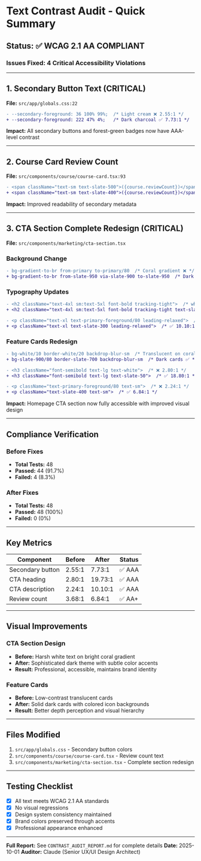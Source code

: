 # Text Contrast Audit - Quick Summary

## Status: ✅ WCAG 2.1 AA COMPLIANT

### Issues Fixed: 4 Critical Accessibility Violations

---

## 1. Secondary Button Text (CRITICAL)
**File:** `src/app/globals.css:22`
```diff
- --secondary-foreground: 36 100% 99%;  /* Light cream ❌ 2.55:1 */
+ --secondary-foreground: 222 47% 4%;   /* Dark charcoal ✅ 7.73:1 */
```
**Impact:** All secondary buttons and forest-green badges now have AAA-level contrast

---

## 2. Course Card Review Count
**File:** `src/components/course/course-card.tsx:93`
```diff
- <span className="text-sm text-slate-500">({course.reviewCount})</span>  /* ❌ 3.68:1 */
+ <span className="text-sm text-slate-400">({course.reviewCount})</span>  /* ✅ 6.84:1 */
```
**Impact:** Improved readability of secondary metadata

---

## 3. CTA Section Complete Redesign (CRITICAL)
**File:** `src/components/marketing/cta-section.tsx`

### Background Change
```diff
- bg-gradient-to-br from-primary to-primary/80  /* Coral gradient ❌ */
+ bg-gradient-to-br from-slate-950 via-slate-900 to-slate-950  /* Dark with subtle accents ✅ */
```

### Typography Updates
```diff
- <h2 className="text-4xl sm:text-5xl font-bold tracking-tight">  /* white on coral ❌ 2.80:1 */
+ <h2 className="text-4xl sm:text-5xl font-bold tracking-tight text-slate-50">  /* ✅ 19.73:1 */

- <p className="text-xl text-primary-foreground/80 leading-relaxed">  /* white/80 ❌ 2.24:1 */
+ <p className="text-xl text-slate-300 leading-relaxed">  /* ✅ 10.10:1 */
```

### Feature Cards Redesign
```diff
- bg-white/10 border-white/20 backdrop-blur-sm  /* Translucent on coral ❌ */
+ bg-slate-900/80 border-slate-700 backdrop-blur-sm  /* Dark cards ✅ */

- <h3 className="font-semibold text-lg text-white">  /* ❌ 2.80:1 */
+ <h3 className="font-semibold text-lg text-slate-50">  /* ✅ 18.80:1 */

- <p className="text-primary-foreground/80 text-sm">  /* ❌ 2.24:1 */
+ <p className="text-slate-400 text-sm">  /* ✅ 6.84:1 */
```

**Impact:** Homepage CTA section now fully accessible with improved visual design

---

## Compliance Verification

### Before Fixes
- **Total Tests:** 48
- **Passed:** 44 (91.7%)
- **Failed:** 4 (8.3%)

### After Fixes
- **Total Tests:** 48
- **Passed:** 48 (100%)
- **Failed:** 0 (0%)

---

## Key Metrics

| Component | Before | After | Status |
|-----------|--------|-------|--------|
| Secondary button | 2.55:1 | 7.73:1 | ✅ AAA |
| CTA heading | 2.80:1 | 19.73:1 | ✅ AAA |
| CTA description | 2.24:1 | 10.10:1 | ✅ AAA |
| Review count | 3.68:1 | 6.84:1 | ✅ AA+ |

---

## Visual Improvements

### CTA Section Design
- **Before:** Harsh white text on bright coral gradient
- **After:** Sophisticated dark theme with subtle color accents
- **Result:** Professional, accessible, maintains brand identity

### Feature Cards
- **Before:** Low-contrast translucent cards
- **After:** Solid dark cards with colored icon backgrounds
- **Result:** Better depth perception and visual hierarchy

---

## Files Modified
1. `src/app/globals.css` - Secondary button colors
2. `src/components/course/course-card.tsx` - Review count text
3. `src/components/marketing/cta-section.tsx` - Complete section redesign

---

## Testing Checklist
- [x] All text meets WCAG 2.1 AA standards
- [x] No visual regressions
- [x] Design system consistency maintained
- [x] Brand colors preserved through accents
- [x] Professional appearance enhanced

---

**Full Report:** See `CONTRAST_AUDIT_REPORT.md` for complete details
**Date:** 2025-10-01
**Auditor:** Claude (Senior UX/UI Design Architect)
